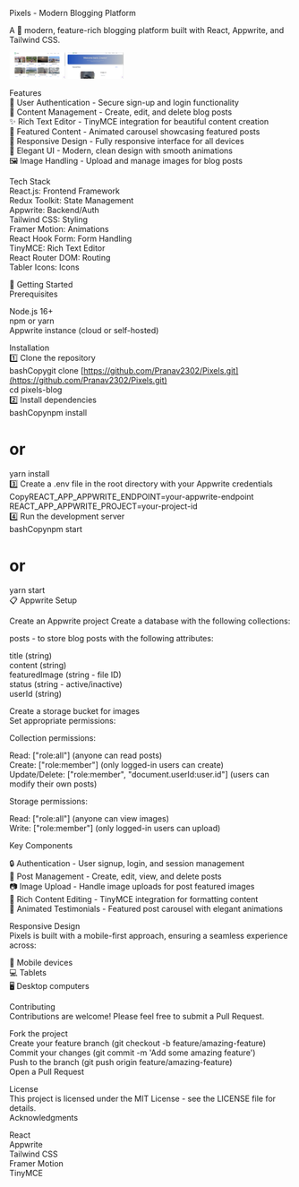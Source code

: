 Pixels - Modern Blogging Platform  
  
A 🌟 modern, feature-rich blogging platform built with React, Appwrite, and Tailwind CSS.  

  <img src="/pixel-1.png" alt="Home page" width="100">


  <img src="/pixel-2.png" alt="Post page page" width="100">

  
Features  
🔐 User Authentication - Secure sign-up and login functionality  
📝 Content Management - Create, edit, and delete blog posts  
✨ Rich Text Editor - TinyMCE integration for beautiful content creation  
🎯 Featured Content - Animated carousel showcasing featured posts  
📱 Responsive Design - Fully responsive interface for all devices   
🎨 Elegant UI - Modern, clean design with smooth animations  
🖼️ Image Handling - Upload and manage images for blog posts  
  
Tech Stack  
React.js: Frontend Framework  
Redux Toolkit: State Management  
Appwrite: Backend/Auth  
Tailwind CSS: Styling  
Framer Motion: Animations  
React Hook Form: Form Handling  
TinyMCE: Rich Text Editor  
React Router DOM: Routing  
Tabler Icons: Icons  
  
🚀 Getting Started  
Prerequisites  
  
Node.js 16+  
npm or yarn  
Appwrite instance (cloud or self-hosted)  
  
Installation  
1️⃣ Clone the repository  
bashCopygit clone [https://github.com/Pranav2302/Pixels.git](https://github.com/Pranav2302/Pixels.git)  
cd pixels-blog  
2️⃣ Install dependencies  
bashCopynpm install  
# or  
yarn install  
3️⃣ Create a .env file in the root directory with your Appwrite credentials  
CopyREACT_APP_APPWRITE_ENDPOINT=your-appwrite-endpoint  
REACT_APP_APPWRITE_PROJECT=your-project-id  
4️⃣ Run the development server  
bashCopynpm start  
# or  
yarn start  
📋 Appwrite Setup  
  
Create an Appwrite project
Create a database with the following collections:  
  
posts - to store blog posts with the following attributes:
  
title (string)  
content (string)  
featuredImage (string - file ID)  
status (string - active/inactive)  
userId (string)  
  
  

  
Create a storage bucket for images  
Set appropriate permissions:  
  
Collection permissions:  

Read: ["role:all"] (anyone can read posts)  
Create: ["role:member"] (only logged-in users can create)  
Update/Delete: ["role:member", "document.userId:user.id"] (users can modify their own posts)  
  

Storage permissions:  

Read: ["role:all"] (anyone can view images)  
Write: ["role:member"] (only logged-in users can upload)  

  
  


Key Components  

🔒 Authentication - User signup, login, and session management  
📖 Post Management - Create, edit, view, and delete posts  
📷 Image Upload - Handle image uploads for post featured images  
📝 Rich Content Editing - TinyMCE integration for formatting content  
🎠 Animated Testimonials - Featured post carousel with elegant animations  
    
Responsive Design  
Pixels is built with a mobile-first approach, ensuring a seamless experience across:  
  
📱 Mobile devices  
💻 Tablets  
🖥️ Desktop computers  
  
Contributing  
Contributions are welcome! Please feel free to submit a Pull Request.  
  
Fork the project  
Create your feature branch (git checkout -b feature/amazing-feature)  
Commit your changes (git commit -m 'Add some amazing feature')  
Push to the branch (git push origin feature/amazing-feature)  
Open a Pull Request  
  
License  
This project is licensed under the MIT License - see the LICENSE file for details.  
Acknowledgments  
  
React  
Appwrite  
Tailwind CSS  
Framer Motion  
TinyMCE  
